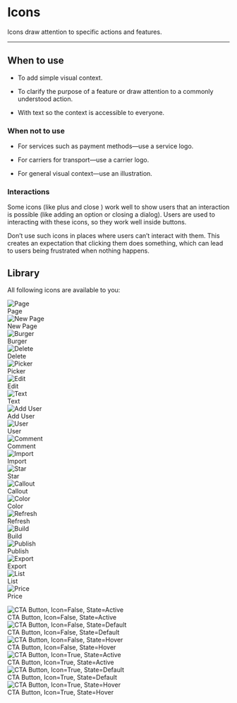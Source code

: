 
# Icons

Icons draw attention to specific actions and features.

---

## When to use

- To add simple visual context.

- To clarify the purpose of a feature or draw attention to a commonly understood action.

- With text so the context is accessible to everyone.

### When not to use

- For services such as payment methods—use a service logo.

- For carriers for transport—use a carrier logo.

- For general visual context—use an illustration.

### Interactions

Some icons (like plus and close ) work well to show users that an interaction is possible (like adding an option or closing a dialog). Users are used to interacting with these icons, so they work well inside buttons.

Don’t use such icons in places where users can’t interact with them. This creates an expectation that clicking them does something, which can lead to users being frustrated when nothing happens.

## Library

All following icons are available to you:

  
![Page](https://studio-assets.supernova.io/design-systems/19054/1dfbf93a-0cdc-437d-b4f2-f6142b87e095.png?Expires=1980201600&Policy=eyJTdGF0ZW1lbnQiOlt7IlJlc291cmNlIjoiaHR0cHM6Ly9zdHVkaW8tYXNzZXRzLnN1cGVybm92YS5pby9kZXNpZ24tc3lzdGVtcy8xOTA1NC8xZGZiZjkzYS0wY2RjLTQzN2QtYjRmMi1mNjE0MmI4N2UwOTUucG5nIiwiQ29uZGl0aW9uIjp7IkRhdGVMZXNzVGhhbiI6eyJBV1M6RXBvY2hUaW1lIjoxOTgwMjAxNjAwfX19XX0_&Signature=FXyWjTmuggzBduacHmiFBCcEVSwXmy6Yhm60ILu~FJrTR~8oajnHsUNyK1KTwjzxOAA4RV0MQmpN7XwJFHYrI6mZ68qx032Zj0eHQvtyunNQmscRkeTUd7fpXPaLNl-5L~b8UJdnfwYTNoP7eejTABcSqzhwFfj7YSzA2sE3OBaafuFrVOb8~TXzbUk-Kn0X79u2DpoBtqjnwqN1vdVkVRtfZnemtAR9sOX8nw6MOuIJ4FRixXZdEkB9bBtrF482aeG8zpzHMZANfs~i15cWkMufjG2N6Jt0vSKxgOEl3QVRBsMFRuW4bIPx9xk5HycY5t98pPui0URdvX93Ph9fEg__&Key-Pair-Id=APKAJGK34LCCAUR7N6LA)  
Page  
![New Page](https://studio-assets.supernova.io/design-systems/19054/b2f73896-4a17-4e49-b883-8764f257d52d.png?Expires=1980201600&Policy=eyJTdGF0ZW1lbnQiOlt7IlJlc291cmNlIjoiaHR0cHM6Ly9zdHVkaW8tYXNzZXRzLnN1cGVybm92YS5pby9kZXNpZ24tc3lzdGVtcy8xOTA1NC9iMmY3Mzg5Ni00YTE3LTRlNDktYjg4My04NzY0ZjI1N2Q1MmQucG5nIiwiQ29uZGl0aW9uIjp7IkRhdGVMZXNzVGhhbiI6eyJBV1M6RXBvY2hUaW1lIjoxOTgwMjAxNjAwfX19XX0_&Signature=SJzyOKQggQGXdd61O-CvlfWCnunEoEEW2F8X6VsKBz8UMZBID612Cnd1LSXVmHYs5D41szXB9tpm5fq7FLi3vYlf6bfrhOlf~qF7KKIN9V9HSQWiWKxN9LJATH9Ok2Abgi6D1CZ253kHhAE-aXpqM6~r84cKmoVId2v-wEauamnzTLMCYu5KpzU8gCWLIoQXHadAuVPhThK222TPFfnpd0nm8rBuTMq2wfZ0zCWBs0staWqPrxXXVAb9iQDcBfsJJX3-g4D5kTmFxVXAjJZrnbe44c6m225yv1-8cbU2Dnrd56WtTsXbRjdZncMnGlQ09bz7h~tffGwrs9kMMalcsw__&Key-Pair-Id=APKAJGK34LCCAUR7N6LA)  
New Page  
![Burger](https://studio-assets.supernova.io/design-systems/19054/dcac9f1e-be98-4cbd-9ddc-48e93ba05854.png?Expires=1980201600&Policy=eyJTdGF0ZW1lbnQiOlt7IlJlc291cmNlIjoiaHR0cHM6Ly9zdHVkaW8tYXNzZXRzLnN1cGVybm92YS5pby9kZXNpZ24tc3lzdGVtcy8xOTA1NC9kY2FjOWYxZS1iZTk4LTRjYmQtOWRkYy00OGU5M2JhMDU4NTQucG5nIiwiQ29uZGl0aW9uIjp7IkRhdGVMZXNzVGhhbiI6eyJBV1M6RXBvY2hUaW1lIjoxOTgwMjAxNjAwfX19XX0_&Signature=bRmGDUMhvnNCUjJEW~GW9Wc4IHCO8q6sPE3NmEbPxCmsCqTp0ZY89O-MnK19WoMbhW8ObwalfPRApCVUbfC4XUDjcZwlz1UFOv-dlssvGu1L24d95zl5rYI8BDz-8G7xhLb9a9hVHyD2rd-y8eNnUmGGCdHd23cGIr4w0lV-fKJVIgjxkr5PrDSXRF-XFciTu7X~pGJkahyAtPAD0phXy9bAjymZlN6TAUwYB9U76VZNCbo8BrOzRWbj1CHZjxEGygK-bD6BeXzGjV51~X0bO4mSN5jiLItTGqBSJEtkI0ZfYEMTdYJGOTDPQgT5oRFersEZBsKIFdVkd1nFWvGVyA__&Key-Pair-Id=APKAJGK34LCCAUR7N6LA)  
Burger  
![Delete](https://studio-assets.supernova.io/design-systems/19054/abab6f9f-4d4f-4595-9759-97e1f18c3bca.png?Expires=1980201600&Policy=eyJTdGF0ZW1lbnQiOlt7IlJlc291cmNlIjoiaHR0cHM6Ly9zdHVkaW8tYXNzZXRzLnN1cGVybm92YS5pby9kZXNpZ24tc3lzdGVtcy8xOTA1NC9hYmFiNmY5Zi00ZDRmLTQ1OTUtOTc1OS05N2UxZjE4YzNiY2EucG5nIiwiQ29uZGl0aW9uIjp7IkRhdGVMZXNzVGhhbiI6eyJBV1M6RXBvY2hUaW1lIjoxOTgwMjAxNjAwfX19XX0_&Signature=nFaBJRZQ8A2xSm7fjyhAHoUb1G6j~rjvHQxVeiMomFhL-7vSD1lO7e4rm1t8F5a7ir-u5Unqh5LKidg9LZcWghUwmt5PwRoXxOAv1NMVlSUsijTY2s6QmAoJFYH4xoWe1WQcKi1h-bSx-13dZKwCenosZc-3QGSWqHbqpKc6HS5zUTUr3jTnjpF5XMLuF1rr95tzmoJEqXtUKUQjatG9TDTf6jOZDmcCclqPWYOoBWtG0fv46NkPRFWxjWZxtOwkzOLNuLeXF1CCocbuKg24F1VdCgCoruu-oR2848Dw50yNSzrASCov2WtDyPaCFxATCwmX9QM0s-WRthhoDHwXpg__&Key-Pair-Id=APKAJGK34LCCAUR7N6LA)  
Delete  
![Picker](https://studio-assets.supernova.io/design-systems/19054/06172639-ba67-42b1-8eb2-aea15da82d70.png?Expires=1980201600&Policy=eyJTdGF0ZW1lbnQiOlt7IlJlc291cmNlIjoiaHR0cHM6Ly9zdHVkaW8tYXNzZXRzLnN1cGVybm92YS5pby9kZXNpZ24tc3lzdGVtcy8xOTA1NC8wNjE3MjYzOS1iYTY3LTQyYjEtOGViMi1hZWExNWRhODJkNzAucG5nIiwiQ29uZGl0aW9uIjp7IkRhdGVMZXNzVGhhbiI6eyJBV1M6RXBvY2hUaW1lIjoxOTgwMjAxNjAwfX19XX0_&Signature=fYechIjbqOEJOCdvRFMW3cnCqHIuQcOXw3e-e8rFpHVUSwUV5wFkyIapqIlB1aS3LOjneB9b7AUu1cWi4xjrUsZQosL68CaI3ft9inPpQF5PWOXs2lzYYQM2O-qKQbG2KDfQY3Z1R3mit5iH3yH79SCR2oZfpMe0LH2~fVxlt34D-EKFyqM-INIORYa3y4IJ5Ua6YV0D9rr8E9KJ63D8IAOUldNm5sYDfq7F5MSE03z3aO6KlsQ41tDrhncjV8gU5hkOm8zU8IxECN8CmNaqrXR~5829LdIjpRsPUKOhM6iIaqlzog7BZsxeIZT9qgHnPTm2lqFIDj8fm0sUkQJ0Uw__&Key-Pair-Id=APKAJGK34LCCAUR7N6LA)  
Picker  
![Edit](https://studio-assets.supernova.io/design-systems/19054/a8ba4563-cdd0-464f-96fa-464ef0c0e7be.png?Expires=1980201600&Policy=eyJTdGF0ZW1lbnQiOlt7IlJlc291cmNlIjoiaHR0cHM6Ly9zdHVkaW8tYXNzZXRzLnN1cGVybm92YS5pby9kZXNpZ24tc3lzdGVtcy8xOTA1NC9hOGJhNDU2My1jZGQwLTQ2NGYtOTZmYS00NjRlZjBjMGU3YmUucG5nIiwiQ29uZGl0aW9uIjp7IkRhdGVMZXNzVGhhbiI6eyJBV1M6RXBvY2hUaW1lIjoxOTgwMjAxNjAwfX19XX0_&Signature=JcGSVF7u0xlmDUZs4e3dyfAFzDMRvvZVaGdFvB2tT3k-2ekmyhyF9pYExQLyv~dactEv1ZL8kZXzeCZGJxtrzw3gAvG08UJ4rbUUAx~EBAFReQawMtTzow28Z-oNGgJOv2C0FyO4wRTe~R5m5AQdyDBsVfVRhMk84VcCrjq7x~rZjHg3majYCU3PDXzuoCeoZmtb~w8VIBZ-vTHfkTykOq57NK-sWuOgU7w65ubr~J3EH~X~3VJtRw~lmD~CNquyHJPqqWY59p5SaLTH1qsa9i-2h066M7WFfc1jUOIPFTQZw0mK1OZhQH7HMpUuJGwuhXRD3Ub6yOgQ07GeelAbBA__&Key-Pair-Id=APKAJGK34LCCAUR7N6LA)  
Edit  
![Text](https://studio-assets.supernova.io/design-systems/19054/b506fc47-1f8a-4c42-a1dd-0c99cbaa46fb.png?Expires=1980201600&Policy=eyJTdGF0ZW1lbnQiOlt7IlJlc291cmNlIjoiaHR0cHM6Ly9zdHVkaW8tYXNzZXRzLnN1cGVybm92YS5pby9kZXNpZ24tc3lzdGVtcy8xOTA1NC9iNTA2ZmM0Ny0xZjhhLTRjNDItYTFkZC0wYzk5Y2JhYTQ2ZmIucG5nIiwiQ29uZGl0aW9uIjp7IkRhdGVMZXNzVGhhbiI6eyJBV1M6RXBvY2hUaW1lIjoxOTgwMjAxNjAwfX19XX0_&Signature=cMb4xzhu~b3ztrAAqpBQW4ShwgvZ1deIRDesViV547y4CXHkQ~8x6jB5Ac20tqZMTqPv44cISv45B3xUi-Ym9t1o0ZSwHekKAjm3DY-WV1EsJG3HPxgHf07K3NyFIiijCkbmzjmbWlWe1rJ52v-tkHiW0BjmI7sYsjMGjVh08jsBXEE5Nu1N91B5zxvddBLzN7-a~nTo0IJf8YIwgklyLRqQD7YjhDAiqkZpZke7kJuBQXS7P25PETih-acMi6JOS6j-Wl6REJOgj2VC9CL9XqOMGO0232QC2sXLmdR7unOWyKKzdCVKQ8tChFRpPEennIEQoDP5P7IgNcvllRUYjw__&Key-Pair-Id=APKAJGK34LCCAUR7N6LA)  
Text  
![Add User](https://studio-assets.supernova.io/design-systems/19054/79b050ec-e04f-45e0-85d3-91acaa6bc9a2.png?Expires=1980201600&Policy=eyJTdGF0ZW1lbnQiOlt7IlJlc291cmNlIjoiaHR0cHM6Ly9zdHVkaW8tYXNzZXRzLnN1cGVybm92YS5pby9kZXNpZ24tc3lzdGVtcy8xOTA1NC83OWIwNTBlYy1lMDRmLTQ1ZTAtODVkMy05MWFjYWE2YmM5YTIucG5nIiwiQ29uZGl0aW9uIjp7IkRhdGVMZXNzVGhhbiI6eyJBV1M6RXBvY2hUaW1lIjoxOTgwMjAxNjAwfX19XX0_&Signature=EBpsPVopTOmORQ2YWOMacweYxy0q~R2XV3ReMqycA70sFKl-v34Ho4STYwtvwvpTdoNsyltDQx~FCdjakrzgDj39o8h3yNGC78EM6rxcaHX8PMNQM7Bfw45o5Vjx2mi7eNXjex8zYuNtMlVm0d~JdFNODMJwM5bd37-uA2wZgGA0YAy9wN8KPEV56Jv3FNBr3L73xo2o65s0wVfF4jhMqIfGaARukS3~CicdJjPpqp5zvU2wmbD9fqJRLgnnsmyZX-sugfTMl3AfOIklLv45iSvgB~kh8ldJ0Iec55y-FXLTxah3-qz6MLd40raQH35B2N9dP~iuMA9~HDVvMvmB7Q__&Key-Pair-Id=APKAJGK34LCCAUR7N6LA)  
Add User  
![User](https://studio-assets.supernova.io/design-systems/19054/c977ebea-d066-478a-88e7-18c367d227a0.png?Expires=1980201600&Policy=eyJTdGF0ZW1lbnQiOlt7IlJlc291cmNlIjoiaHR0cHM6Ly9zdHVkaW8tYXNzZXRzLnN1cGVybm92YS5pby9kZXNpZ24tc3lzdGVtcy8xOTA1NC9jOTc3ZWJlYS1kMDY2LTQ3OGEtODhlNy0xOGMzNjdkMjI3YTAucG5nIiwiQ29uZGl0aW9uIjp7IkRhdGVMZXNzVGhhbiI6eyJBV1M6RXBvY2hUaW1lIjoxOTgwMjAxNjAwfX19XX0_&Signature=NidJMHnut1h~2sRu0JK~ofK-1-aTJNL8vi06iHI-Q5-d6FCKj9nR5czVGFM5bDKNLRlBt0ZLDWOOTCFtt6XeCLgV-X0H7Y8hlSEzJrUDKenmMwOzrkA7ZsTAkZsF6zEQi8~uE7imaULQ0RFidBICHkQqvl6N~BNJz0vZyqkzcJVpUFAQRPLZLWu5KaxaiJ7W4ieKpxEqYz~BqHWkEE10DoVfoW9YrYecEr88u8oCbHFeFQH10IxtiQkvTqJ0RAq4UivqyOCQVkUjx3ItE3KFrlHXcfyd2YaSB2NS2DdrAMgxC05d0QKXldnakanhsr8XZyDgIrjsVBoOiz8knScCiw__&Key-Pair-Id=APKAJGK34LCCAUR7N6LA)  
User  
![Comment](https://studio-assets.supernova.io/design-systems/19054/c8e10d7d-f1b3-4564-8d2d-6013e488b6d7.png?Expires=1980201600&Policy=eyJTdGF0ZW1lbnQiOlt7IlJlc291cmNlIjoiaHR0cHM6Ly9zdHVkaW8tYXNzZXRzLnN1cGVybm92YS5pby9kZXNpZ24tc3lzdGVtcy8xOTA1NC9jOGUxMGQ3ZC1mMWIzLTQ1NjQtOGQyZC02MDEzZTQ4OGI2ZDcucG5nIiwiQ29uZGl0aW9uIjp7IkRhdGVMZXNzVGhhbiI6eyJBV1M6RXBvY2hUaW1lIjoxOTgwMjAxNjAwfX19XX0_&Signature=Ho3pH21tXfbE5ULhUr3GkgW3ST22BU0rCQNiiQUX0rZR-ltEmdj9yM7jkx6sYXn82BB6nIZfFkDekEpmNlj3kHMV2oDn7urt9B67ZupkkOuyMuoq8C8nCTVUa9Oq99yc9xgIqJTmwYPGKKjpSYT7rHhNBpzfTKO8Iccw1ZGLoIFccXSlCLsKDkQg8XOXlA7~vxkrJaX9hOSczbxfLcX4QfCe3SDJdeTme7beIUal-EJggHCcFtmTNATzJn-phK0XWoOsSijCDIjrtBwaDAj~x16yyNqlWbtlaMOwN~WTlSnwINbBPQO9DLV9zzKhbEA7Ew5VWBkSdsq8n5SF8HmukQ__&Key-Pair-Id=APKAJGK34LCCAUR7N6LA)  
Comment  
![Import](https://studio-assets.supernova.io/design-systems/19054/0dc237e1-3515-46ff-8990-7e5ee65538ea.png?Expires=1980201600&Policy=eyJTdGF0ZW1lbnQiOlt7IlJlc291cmNlIjoiaHR0cHM6Ly9zdHVkaW8tYXNzZXRzLnN1cGVybm92YS5pby9kZXNpZ24tc3lzdGVtcy8xOTA1NC8wZGMyMzdlMS0zNTE1LTQ2ZmYtODk5MC03ZTVlZTY1NTM4ZWEucG5nIiwiQ29uZGl0aW9uIjp7IkRhdGVMZXNzVGhhbiI6eyJBV1M6RXBvY2hUaW1lIjoxOTgwMjAxNjAwfX19XX0_&Signature=TbcygHyvcLunFUePbFUVCF5dSBapkVmLDN-tqfU06GmzhCceuXO0sohJJuuDgj~w6Jvy9064QvAORtN2clRs9k4lStN1DqSEQQHxtmxYZvwPZigWLxTeiofF8WJC4eo2~U8jLjKxlHazF3gMzulnYBy~LHmY9JV7S01dJ7PYYGHvK8sdM-rr1fQCisFRhpb8hppjYYbzqXm5BIBJZdfHX27C34aU~rVce2pgjVGw0wuhShSwpc5WFvlHSqxWk52bE~2XjGaD1KqUXnFRpJ0YDuZyQ437hpWkdpXlSwD48GnVfQw3fDHYUOEwztvti7v6kHXvhfYdM-5jHZUFDYlSOQ__&Key-Pair-Id=APKAJGK34LCCAUR7N6LA)  
Import  
![Star](https://studio-assets.supernova.io/design-systems/19054/ffe85da3-f539-4f66-93e0-94e8b9d70c1c.png?Expires=1980201600&Policy=eyJTdGF0ZW1lbnQiOlt7IlJlc291cmNlIjoiaHR0cHM6Ly9zdHVkaW8tYXNzZXRzLnN1cGVybm92YS5pby9kZXNpZ24tc3lzdGVtcy8xOTA1NC9mZmU4NWRhMy1mNTM5LTRmNjYtOTNlMC05NGU4YjlkNzBjMWMucG5nIiwiQ29uZGl0aW9uIjp7IkRhdGVMZXNzVGhhbiI6eyJBV1M6RXBvY2hUaW1lIjoxOTgwMjAxNjAwfX19XX0_&Signature=Tp-yU1Xle2sQ0lLsGCE5SDzpHOGJmodZRY-ac9ziBV23pmj~ic6qv9QDrRNzThXKkvKzNsra9p~rJ8NCrVy5ureUrz8RO8h8FHQew0VtgqY-gnfR4toIHUAYR4tjqrenjOFINdW4YtCn5QZ6x0b5K9mpelrKLzIyCbbvGjA0aW7pK3P0yEBI5T62eVy67lyjZcr02Rd2M1sg1Za2u1F0pE8OjPGDkHYNg6tdO2iQnuyOHQ4jajCXKmrAABGVtTsGuwRvnCzG22vBEI33fd52FeUN71te48J-4Tn3LB0ez~~XEWaIwBbf~fBUGTJjGyI7l2jbW37Cuz87fMliKfphsA__&Key-Pair-Id=APKAJGK34LCCAUR7N6LA)  
Star  
![Callout](https://studio-assets.supernova.io/design-systems/19054/72f27c6a-f51e-4d18-9965-80b7601317d1.png?Expires=1980201600&Policy=eyJTdGF0ZW1lbnQiOlt7IlJlc291cmNlIjoiaHR0cHM6Ly9zdHVkaW8tYXNzZXRzLnN1cGVybm92YS5pby9kZXNpZ24tc3lzdGVtcy8xOTA1NC83MmYyN2M2YS1mNTFlLTRkMTgtOTk2NS04MGI3NjAxMzE3ZDEucG5nIiwiQ29uZGl0aW9uIjp7IkRhdGVMZXNzVGhhbiI6eyJBV1M6RXBvY2hUaW1lIjoxOTgwMjAxNjAwfX19XX0_&Signature=JDJEIp7J3MRZZEqVx-efbuCz0r8RwnOjWou1FEEbj40v913q2DG8KDSHdwofupWecp1mInxXmxYv64R7Fy771Y6gHFxKjUu~JoZUSpHwNm-m3v2fnzqj4-vHptliEDdJI81OEeJOmD2SYuJuM1BH8kAtAsjUivfkpw-UFwtKeUiCM1UhxdYHQjdJJrDNDlxJtbTVgeRiOwgusGt7vpsYJ2Gf25W5MEbxhlkwHjBYhh7s2NRbr3zOLr6ftOsxxaoy2CvtYwh8DXToQ2uU8A7hDCIGkUC6~hsYOyjLg50YhYvPMKwyE-ov53nP-4LFRqXTCtUtVlNBhGj~i7zaYExlrA__&Key-Pair-Id=APKAJGK34LCCAUR7N6LA)  
Callout  
![Color](https://studio-assets.supernova.io/design-systems/19054/c8870536-ba09-41cc-9858-da1ff4324bbd.png?Expires=1980201600&Policy=eyJTdGF0ZW1lbnQiOlt7IlJlc291cmNlIjoiaHR0cHM6Ly9zdHVkaW8tYXNzZXRzLnN1cGVybm92YS5pby9kZXNpZ24tc3lzdGVtcy8xOTA1NC9jODg3MDUzNi1iYTA5LTQxY2MtOTg1OC1kYTFmZjQzMjRiYmQucG5nIiwiQ29uZGl0aW9uIjp7IkRhdGVMZXNzVGhhbiI6eyJBV1M6RXBvY2hUaW1lIjoxOTgwMjAxNjAwfX19XX0_&Signature=j~onXUA4EZZxccDq5ntT1iOjOZCGohbng~ecMahVcPu1PnC3f5jbre0CM577~6JJ5eS0EzNiPlcytoM3FxwZLGIkzoOIA8DrrxdQ6b6t54fsvbcAytT-9Lm6BHnTYB3yKjwxHqpK8gC7yZaBSWJx-zPxTX-nOpL0rF0KTrk6xlkLtk0-Js-fgybGS6jwwyo1mvHSyWKPTpCiV8HwSfqfjYLzfQGqXpjgjA5tXCaU~wJEeeWCGr5~iHV2LgWRSXApvwqwzrfp7GfvbGxbr2a2INWUxxMnR4VBFWADqIThcnnl8YbW3VfcEAItXU-L~dW26au0g042u8nxqx-ZCDGYgQ__&Key-Pair-Id=APKAJGK34LCCAUR7N6LA)  
Color  
![Refresh](https://studio-assets.supernova.io/design-systems/19054/ec42a553-4532-40eb-9aa8-afe0471a65d8.png?Expires=1980201600&Policy=eyJTdGF0ZW1lbnQiOlt7IlJlc291cmNlIjoiaHR0cHM6Ly9zdHVkaW8tYXNzZXRzLnN1cGVybm92YS5pby9kZXNpZ24tc3lzdGVtcy8xOTA1NC9lYzQyYTU1My00NTMyLTQwZWItOWFhOC1hZmUwNDcxYTY1ZDgucG5nIiwiQ29uZGl0aW9uIjp7IkRhdGVMZXNzVGhhbiI6eyJBV1M6RXBvY2hUaW1lIjoxOTgwMjAxNjAwfX19XX0_&Signature=AuAlCufsEBpxNTCgEaxBwr8f1K4EJoG2pInppWHoANjHT8SF-qpLa-azH4DOWjEPJ9GHNFfyyZSe-8bYrhcPl~N-JDApNPksE~jc6P4ve66qmZe0DPeBOx3bFoRzLVijTjvvDNRfzqtLhUg7P5Eu-bQjEEwfELrwmo0911l50bv4GncSMkkiPLKaS3NqOK9H53-Z1hE0eivHBXaTNkrl33NEvVTXhO0ohmYfS-X0t-WET9KWWH2d2l0Mr-R6Z5lx~9pUtS3N22bZJG3nyZ0Z4jIu-9qt6IjAN9dXRiDltPFkH2jv92xEg2hSSOWAHEQTvzWWaxBxLBbcJFKmjwJUrg__&Key-Pair-Id=APKAJGK34LCCAUR7N6LA)  
Refresh  
![Build](https://studio-assets.supernova.io/design-systems/19054/0e4cd872-1677-4194-9d6b-a008bf871b93.png?Expires=1980201600&Policy=eyJTdGF0ZW1lbnQiOlt7IlJlc291cmNlIjoiaHR0cHM6Ly9zdHVkaW8tYXNzZXRzLnN1cGVybm92YS5pby9kZXNpZ24tc3lzdGVtcy8xOTA1NC8wZTRjZDg3Mi0xNjc3LTQxOTQtOWQ2Yi1hMDA4YmY4NzFiOTMucG5nIiwiQ29uZGl0aW9uIjp7IkRhdGVMZXNzVGhhbiI6eyJBV1M6RXBvY2hUaW1lIjoxOTgwMjAxNjAwfX19XX0_&Signature=jTuASoaOmR9f8DpD5joHdajfcnSoNyzuegvBDSyn4SxpRIbmBylW8PlFyIBiicsDaCUwjwZP6tKWQzqosw02B229IMhDyyIRmvIE4p17pb0I9IhQU7hf2VH7pd6qBRg875yhK8-1yiy5iFUipodqQU3W8E9t-d3O-LtSGARzerK-P6AwtG2UlGyukR8r4S~xeRBhYCe~QQI15Qu6crxVcGJfv8PGYncr0DIQA4ZT6XHlhAdEqn~tF3OKPDh1b0X3Fy9hXXobZq3u99iGZzcDf-aR8R2FVI0ScSSmU~Tf6D12dBjPMexZ2gJE4mblIxkABgAlPnzV2OGCMI9szLnojQ__&Key-Pair-Id=APKAJGK34LCCAUR7N6LA)  
Build  
![Publish](https://studio-assets.supernova.io/design-systems/19054/ae1a5569-8b4b-42db-83b9-20316967f83a.png?Expires=1980201600&Policy=eyJTdGF0ZW1lbnQiOlt7IlJlc291cmNlIjoiaHR0cHM6Ly9zdHVkaW8tYXNzZXRzLnN1cGVybm92YS5pby9kZXNpZ24tc3lzdGVtcy8xOTA1NC9hZTFhNTU2OS04YjRiLTQyZGItODNiOS0yMDMxNjk2N2Y4M2EucG5nIiwiQ29uZGl0aW9uIjp7IkRhdGVMZXNzVGhhbiI6eyJBV1M6RXBvY2hUaW1lIjoxOTgwMjAxNjAwfX19XX0_&Signature=bRIqFd7vO-EDNkcsAoxlfM4q5JZuMT1Lhw3kU8kG-kk~3rbBHMNipisZYA28deshaki20ajEfiKyFno-tjmCKfWBgAwm3rU4CFBfDJhn5RsOpAhJCWjE~4u~Lo8p6SVhB4qk0~cOkfEUVv4IqvvXM2KrZGh0U7~6sXBKs0-oZav8Dmb6s3eXSr0V1AT5wia~N1Ya4i~efnV3GroJEN5L9fOOSCrW-OUCrx3Z03z~~4-OVJCS-38960fmZqRG1OmSReMpNJwF~NIWC4PbZxy9fLad6QjMgy3Zf-6~mB7x6bC03UyEKdi6HYugX06-a19M9HXTVhBLJzvHNf7XVZn8sw__&Key-Pair-Id=APKAJGK34LCCAUR7N6LA)  
Publish  
![Export](https://studio-assets.supernova.io/design-systems/19054/9e0a9e6e-80f4-4c60-918f-65e797a34eb4.png?Expires=1980201600&Policy=eyJTdGF0ZW1lbnQiOlt7IlJlc291cmNlIjoiaHR0cHM6Ly9zdHVkaW8tYXNzZXRzLnN1cGVybm92YS5pby9kZXNpZ24tc3lzdGVtcy8xOTA1NC85ZTBhOWU2ZS04MGY0LTRjNjAtOTE4Zi02NWU3OTdhMzRlYjQucG5nIiwiQ29uZGl0aW9uIjp7IkRhdGVMZXNzVGhhbiI6eyJBV1M6RXBvY2hUaW1lIjoxOTgwMjAxNjAwfX19XX0_&Signature=OXAdSUK9aa41on-ubzM88jsLycdbp9O~P-YaZ2zmiP038jJX2aAbzIzfIU5D~0JbN0X0d6CP5IPEPM4Altr~dxTSeDocKg1U4L3-DeN2ufR99LNTdv4sIEhJZ77tbbsl0Xs9CB~O-7~0pe49flvcugW9I6ZgGxm0ximT9uH83pEmzPacthaHhOso3c750TPWgslP60vyeqhzKN3exFUvb71Z3j5w3mEhs4Q5uSRI-kWmDjQUl8WJAwUdSBY7~T~oo6lT9X056cRt1O-OS-V5camHgiWwA8-1dGfoQlnVyJBPCUXj5ByXVk0VNSeMTbFQdfb32wZmUnrYD4MgupQruA__&Key-Pair-Id=APKAJGK34LCCAUR7N6LA)  
Export  
![List](https://studio-assets.supernova.io/design-systems/19054/c10a1e02-1c53-410e-84c2-7207249a6f79.png?Expires=1980201600&Policy=eyJTdGF0ZW1lbnQiOlt7IlJlc291cmNlIjoiaHR0cHM6Ly9zdHVkaW8tYXNzZXRzLnN1cGVybm92YS5pby9kZXNpZ24tc3lzdGVtcy8xOTA1NC9jMTBhMWUwMi0xYzUzLTQxMGUtODRjMi03MjA3MjQ5YTZmNzkucG5nIiwiQ29uZGl0aW9uIjp7IkRhdGVMZXNzVGhhbiI6eyJBV1M6RXBvY2hUaW1lIjoxOTgwMjAxNjAwfX19XX0_&Signature=JIMn0M8rPbBVrcMvYM7BlATFcJxeERzADxK03~Rbtso~0F6gZFz1kmfeRcEFOLzZrJhGmVY~76oXoh2sfcgpK4Qd3th9Yqm6xX-LELAlevQ88I1w-2lZanJOCiKiicCXDW-DQws~1ikX1KSQRmDAwoeiFROQQ4O3z9mU3V93kKGf0rGaHsrR35UWzgxwoFIMV89YkeH0il4gyGE7-Eagca3vqgDw1Vyt2-aaS4Aub3eUrX6vJpP3~lLHgM089TCliZeV4cy8HcrYEGfN0SZ3Ff4EWkP0nJr11xCNhB0OJcHs6ibztnjFPQ9MrYD40Anri4zNPMnnQqmw-5fx-5lmqQ__&Key-Pair-Id=APKAJGK34LCCAUR7N6LA)  
List  
![Price](https://studio-assets.supernova.io/design-systems/19054/bddfc37f-e102-4f91-af39-46c09fcadb0f.png?Expires=1980201600&Policy=eyJTdGF0ZW1lbnQiOlt7IlJlc291cmNlIjoiaHR0cHM6Ly9zdHVkaW8tYXNzZXRzLnN1cGVybm92YS5pby9kZXNpZ24tc3lzdGVtcy8xOTA1NC9iZGRmYzM3Zi1lMTAyLTRmOTEtYWYzOS00NmMwOWZjYWRiMGYucG5nIiwiQ29uZGl0aW9uIjp7IkRhdGVMZXNzVGhhbiI6eyJBV1M6RXBvY2hUaW1lIjoxOTgwMjAxNjAwfX19XX0_&Signature=CB2DxPsGEJOv8g9Gn43rzwTYfQOCk-9TVrmz~d9Cezj360rGlvP1p4-O-57mhHOfA1SsxcofFITkvNND30NzaelNaNt3gKk2wr4WoaaskLuCZSe7qTuP707OB3LDO~~3PZp7Kfm2jOdpT7Ms4qKIbQreWaTz1VyrFsxSOUFafB7Y5f3gmo3e6WQTYtrosiSBgVDMuvrHpdShPuRmWxf8poplXv7NpRKh7xWlVmwdtNVfUuk7aG9QWfONCqtF9wOJbqgxZsWuUgGbRMuzYrX6efIq3qVGlbK7yGqIjSxkGZFq8Yer7iz6hTMVvZbxZvaQ5Fyr1ELtz6Dx68bidqkiHg__&Key-Pair-Id=APKAJGK34LCCAUR7N6LA)  
Price  


  
![CTA Button, Icon=False, State=Active](https://studio-assets.supernova.io/design-systems/19054/d959cc4e-8daf-40ac-9615-043db122e068.png?Expires=1980201600&Policy=eyJTdGF0ZW1lbnQiOlt7IlJlc291cmNlIjoiaHR0cHM6Ly9zdHVkaW8tYXNzZXRzLnN1cGVybm92YS5pby9kZXNpZ24tc3lzdGVtcy8xOTA1NC9kOTU5Y2M0ZS04ZGFmLTQwYWMtOTYxNS0wNDNkYjEyMmUwNjgucG5nIiwiQ29uZGl0aW9uIjp7IkRhdGVMZXNzVGhhbiI6eyJBV1M6RXBvY2hUaW1lIjoxOTgwMjAxNjAwfX19XX0_&Signature=AWsxGf8n9Iyn0GzF6-WSNZ3L0Vxbz~oILa1I3PSB7FspTL5wALkPY7tTeBbHeXEO13TiPvhChLfLeL5YkUPluf27Z~qPrbLcbnwu~OPfWJXnpQlM7CBZhsO-ngpXau2AfasmLwv3PdnuZXtuH6tNiUqMpwYk9cNgC5Vg04InIcsAylrLwixRwyJTVFawNZmswWiZC5NfheShzt0ubzxMoafdQGMw46PM65-4ZN~kn6XiRjWH-1GcrgbGWLC8AIrltmtUmlfaCcjuyOO0cYz0pntg1MVRG5jtiB3pfhtxJ-GhcQARRX25VfLLVSJV~2lvZBfMaqhGOk9iPX4xRDHLKA__&Key-Pair-Id=APKAJGK34LCCAUR7N6LA)  
CTA Button, Icon=False, State=Active  
![CTA Button, Icon=False, State=Default](https://studio-assets.supernova.io/design-systems/19054/d9bb6423-0954-45ad-9db2-d4ce147ea43b.png?Expires=1980201600&Policy=eyJTdGF0ZW1lbnQiOlt7IlJlc291cmNlIjoiaHR0cHM6Ly9zdHVkaW8tYXNzZXRzLnN1cGVybm92YS5pby9kZXNpZ24tc3lzdGVtcy8xOTA1NC9kOWJiNjQyMy0wOTU0LTQ1YWQtOWRiMi1kNGNlMTQ3ZWE0M2IucG5nIiwiQ29uZGl0aW9uIjp7IkRhdGVMZXNzVGhhbiI6eyJBV1M6RXBvY2hUaW1lIjoxOTgwMjAxNjAwfX19XX0_&Signature=QqfJ6n5Zzz6OOxHTAlhvvRCyVen-i1YC8yNZLDJqAwQoP9TPq1Z2f5DwYdF75yc9j7tr9Zpt9Od4fVtxOcVg9~uA78t4h9V~W0av-~K5OrGuOvrNAuUv5~KlA0Q465SstaockZNtNS6HEKVkX86DC2Eh7Erv-uxn2HXObksDVRLKhqUy9mJBBALP~ZgT~H861JXt~U0qGPC-tw8beFnCNU3co6NlpoiHkCuruIKyg9X9ny-tfHJtiViJNA9KIZDcleksSRQQuDxqrKtLeSffIUdq5Xsh8nP3GYIMYFrHCPsLF9lDc84nVMjRBflMpkJT5qmn3RYuxBKJrb9-O-rsYA__&Key-Pair-Id=APKAJGK34LCCAUR7N6LA)  
CTA Button, Icon=False, State=Default  
![CTA Button, Icon=False, State=Hover](https://studio-assets.supernova.io/design-systems/19054/b5fb6eae-2ff5-4c84-9c75-4757b5b696d1.png?Expires=1980201600&Policy=eyJTdGF0ZW1lbnQiOlt7IlJlc291cmNlIjoiaHR0cHM6Ly9zdHVkaW8tYXNzZXRzLnN1cGVybm92YS5pby9kZXNpZ24tc3lzdGVtcy8xOTA1NC9iNWZiNmVhZS0yZmY1LTRjODQtOWM3NS00NzU3YjViNjk2ZDEucG5nIiwiQ29uZGl0aW9uIjp7IkRhdGVMZXNzVGhhbiI6eyJBV1M6RXBvY2hUaW1lIjoxOTgwMjAxNjAwfX19XX0_&Signature=eQH7p1W5xfKf~gavIIeaP0pp6mZwBXe~GL1PV2ukLY4ionfztQcq2SYDNsXa~~eQ2UrJLGrlrv1JhQLqpUHpYE9oKZ2IEmOpAN5ygnWzRk0zByPSODLeq3exE~m3bVLCAY5TJ36go3yCx~8W44Hz-lLwBgBAx1WsPGboY3uAEiKpi8mNVwFH5Oh5MsbPpd3CbgYd4XHKFkcrR~JU2C6TuWftwSxbYOCXgmmgUtZZK3yyGQaWpoeClsGZH-kKZflSBX66gfyDq3d8qMA~liZF4XAQCXnMysWmX1MDMoE5r5zGQaiBCqjO4b6RLs8~2QXsjAooXB7kBZQ18PnKZqpe4A__&Key-Pair-Id=APKAJGK34LCCAUR7N6LA)  
CTA Button, Icon=False, State=Hover  
![CTA Button, Icon=True, State=Active](https://studio-assets.supernova.io/design-systems/19054/c73e5f1e-ebea-4a00-83d8-133ca3c0d829.png?Expires=1980201600&Policy=eyJTdGF0ZW1lbnQiOlt7IlJlc291cmNlIjoiaHR0cHM6Ly9zdHVkaW8tYXNzZXRzLnN1cGVybm92YS5pby9kZXNpZ24tc3lzdGVtcy8xOTA1NC9jNzNlNWYxZS1lYmVhLTRhMDAtODNkOC0xMzNjYTNjMGQ4MjkucG5nIiwiQ29uZGl0aW9uIjp7IkRhdGVMZXNzVGhhbiI6eyJBV1M6RXBvY2hUaW1lIjoxOTgwMjAxNjAwfX19XX0_&Signature=GAbr7F~~eyyEaevVID05Mik-FZP7xaerBZJ0sb7aHi6D396145aTDiGYvnPCYqsA3ERaKB9HegPWJToYZXlL6euIS2NYmDZ5nY9wz5fmWt5jL6icvA57izIpx9kdhPTQZ-8rTGHGegjt85C9oJjN2JESEs6bfOmTTmiCHlxEKzN9ye0JIHpYQ1bsh-Uzsk~t5~af7CazXKYbM7P1QAHQmHR4JAmrLl3Q1jbM8TwAv8AD6YOa6GII1~8s91oEnHPY-29a1s~8bv07LlXj6aA1eDNWZAN7kypNGYUU-JwLt4hpbQMcD5D2eQtiM3~TbMSAcAdSEDTlfRl8CVtlot68hg__&Key-Pair-Id=APKAJGK34LCCAUR7N6LA)  
CTA Button, Icon=True, State=Active  
![CTA Button, Icon=True, State=Default](https://studio-assets.supernova.io/design-systems/19054/03d34ae0-9523-4c41-8a7a-cf41a7f12d5f.png?Expires=1980201600&Policy=eyJTdGF0ZW1lbnQiOlt7IlJlc291cmNlIjoiaHR0cHM6Ly9zdHVkaW8tYXNzZXRzLnN1cGVybm92YS5pby9kZXNpZ24tc3lzdGVtcy8xOTA1NC8wM2QzNGFlMC05NTIzLTRjNDEtOGE3YS1jZjQxYTdmMTJkNWYucG5nIiwiQ29uZGl0aW9uIjp7IkRhdGVMZXNzVGhhbiI6eyJBV1M6RXBvY2hUaW1lIjoxOTgwMjAxNjAwfX19XX0_&Signature=FO5FuUEVESYY8nfpIhYZ5N421KIuq9ifpapuWduNE2ZAnWyG~JwnDLQ-ME02oFh3jagoqgMPvwOboxbjkCPiLBN4fEc-iICmFi25a0g27aGP1vFuzbymUG1ZRLaQhvNK89~VnQudSCS-eW-dS6~MggEhRsOoSoMuki15UwGluoeeGfX49DxLIJf-7zOSx0M3SIXx8VUabdOJ8sVrM6dEZdPKxNLuMQ~PBmeIOtG2th7o1nJVjHXaRk4i5oh8VwAdGhCbwk1fx4HYYKVfqNlssrzRp4GSX7~BJ7EWZhOu8PDjRceDTvokEMY5eWRaPjEz~gEdIUAoWgqK3xu1jnSltQ__&Key-Pair-Id=APKAJGK34LCCAUR7N6LA)  
CTA Button, Icon=True, State=Default  
![CTA Button, Icon=True, State=Hover](https://studio-assets.supernova.io/design-systems/19054/0e244b32-0606-4192-a0e2-dffc244306b4.png?Expires=1980201600&Policy=eyJTdGF0ZW1lbnQiOlt7IlJlc291cmNlIjoiaHR0cHM6Ly9zdHVkaW8tYXNzZXRzLnN1cGVybm92YS5pby9kZXNpZ24tc3lzdGVtcy8xOTA1NC8wZTI0NGIzMi0wNjA2LTQxOTItYTBlMi1kZmZjMjQ0MzA2YjQucG5nIiwiQ29uZGl0aW9uIjp7IkRhdGVMZXNzVGhhbiI6eyJBV1M6RXBvY2hUaW1lIjoxOTgwMjAxNjAwfX19XX0_&Signature=m7jVHzjQwZMd0Tb-AXWfZ4eUuGRwS0MSI3CPDqBHd5QLlqBuD1kDtYHx~in6AbJIxvSEUz-esbHBWlkLE4K~0Yem6H7PJkobZoHf3pY6BJeiOV9MWI8k4K0-~hr~i5gkjnys818HP6YQAKyLs6k794icgTZlgf9~iDft60t4MLQftwGBuN5yVXnGcQKiFX6FCYjuWT5ORMEuFzFPEXHJ3M3wLtIiBLlrJYliewR9-0aCeIaNTNQ51cunfeZ1rMBsCNlp29j9mEqSHHg-wqL5hzDdER5jW09V-J-106KnpdIerVxSQaEYRAzIRc3b7vC3BjO5nDWNIv0Mbxw2Khqcrw__&Key-Pair-Id=APKAJGK34LCCAUR7N6LA)  
CTA Button, Icon=True, State=Hover  


  
  
